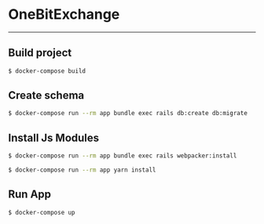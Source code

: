 # OneBitExchange

---

## Build project

```bash
$ docker-compose build
```

## Create schema

```bash
$ docker-compose run --rm app bundle exec rails db:create db:migrate
```

## Install Js Modules

```bash
$ docker-compose run --rm app bundle exec rails webpacker:install
```

```bash
$ docker-compose run --rm app yarn install
```

## Run App

```bash
$ docker-compose up
```
